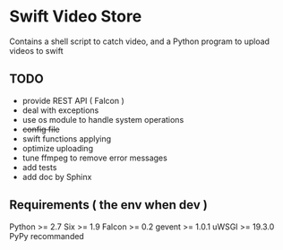 Swift Video Store
===================================================

Contains a shell script to catch video, and a Python program to upload videos to swift


TODO
---------------------------------------------------
- provide REST API ( Falcon ) 
- deal with exceptions 
- use os module to handle system operations
- ~~config file~~
- swift functions applying
- optimize uploading
- tune ffmpeg to remove error messages
- add tests
- add doc by Sphinx


Requirements ( the env when dev )
---------------------------------------------------
Python >= 2.7
Six >= 1.9
Falcon >= 0.2 
gevent >= 1.0.1
uWSGI >= 19.3.0
PyPy recommanded